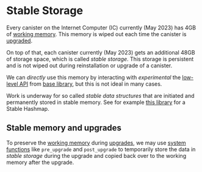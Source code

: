# Stable Storage

Every canister on the Internet Computer (IC) currently (May 2023) has 4GB of [working memory](/internet-computer-programming-concepts/basic-memory-persistence.html#canister-main-memory). This memory is wiped out each time the canister is [upgraded](/internet-computer-programming-concepts/basic-memory-persistence/upgrades.html).

On top of that, each canister currently (May 2023) gets an additional 48GB of storage space, which is called _stable storage_. This storage is persistent and is not wiped out during reinstallation or upgrade of a canister.

We can _directly_ use this memory by interacting with _experimental_ the [low-level API](/base-library/ic-apis/experimental/experimentalstablememory.html) from [base library](/base-library.html), but this is not ideal in many cases.

Work is underway for so called _stable data structures_ that are initiated and permanently stored in stable memory. See for example [this library](https://github.com/ZhenyaUsenko/motoko-hash-map) for a Stable Hashmap.

## Stable memory and upgrades

To preserve the [working memory](/internet-computer-programming-concepts/basic-memory-persistence.html#canister-main-memory) during [upgrades](/internet-computer-programming-concepts/basic-memory-persistence/upgrades.html), we may use [system functions](/advanced-concepts/system-apis/preupgrade-postupgrade.html) like `pre_upgrade` and `post_upgrade` to temporarily store the data in _stable storage_ during the upgrade and copied back over to the working memory after the upgrade.
